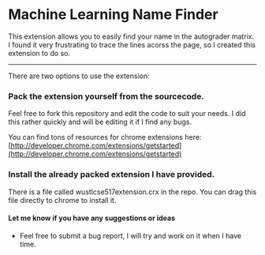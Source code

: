# Machine Learning Name Finder

This extension allows you to easily find your name in the autograder matrix.  I found it very frustrating to trace the lines acorss the page, so I created this extension to do so.

-----------------------

There are two options to use the extension:

### Pack the extension yourself from the sourcecode.

Feel free to fork this repository and edit the code to suit your needs.  I did this rather quickly and will be editing it if I find any bugs.

You can find tons of resources for chrome extensions here: [http://developer.chrome.com/extensions/getstarted](http://developer.chrome.com/extensions/getstarted)


### Install the already packed extension I have provided.

There is a file called wustlcse517extension.crx in the repo.  You can drag this file directly to chrome to install it.

#### Let me know if you have any suggestions or ideas

*   Feel free to submit a bug report, I will try and work on it when I have time.

